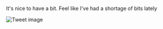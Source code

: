 It's nice to have a bit. Feel like I've had a shortage of bits lately


![Tweet image](/asset/crosspoast/GnEjFzHbgAAxn1j.jpg)


